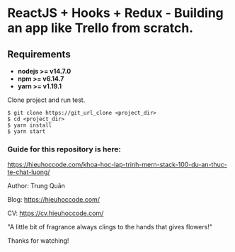 # ReactJS + Hooks + Redux - Building an app like Trello from scratch.

## Requirements

* **nodejs >= v14.7.0**
* **npm >= v6.14.7**
* **yarn >= v1.19.1**

Clone project and run test.

```
$ git clone https://git_url_clone <project_dir>
$ cd <project_dir>
$ yarn install
$ yarn start
```

### Guide for this repository is here:

https://hieuhoccode.com/khoa-hoc-lap-trinh-mern-stack-100-du-an-thuc-te-chat-luong/

Author: Trung Quân

Blog: https://hieuhoccode.com/

CV: https://cv.hieuhoccode.com/

"A little bit of fragrance always clings to the hands that gives flowers!"

Thanks for watching!
